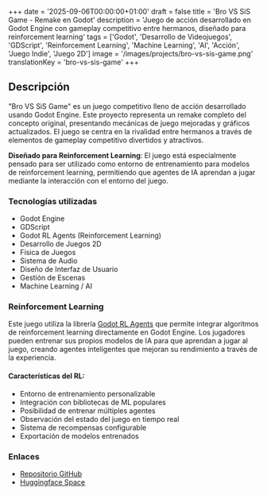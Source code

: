 +++
date = '2025-09-06T00:00:00+01:00'
draft = false
title = 'Bro VS SiS Game - Remake en Godot'
description = 'Juego de acción desarrollado en Godot Engine con gameplay competitivo entre hermanos, diseñado para reinforcement learning'
tags = ['Godot', 'Desarrollo de Videojuegos', 'GDScript', 'Reinforcement Learning', 'Machine Learning', 'AI', 'Acción', 'Juego Indie', 'Juego 2D']
image = '/images/projects/bro-vs-sis-game.png'
translationKey = 'bro-vs-sis-game'
+++

## Descripción

"Bro VS SiS Game" es un juego competitivo lleno de acción desarrollado usando Godot Engine. Este proyecto representa un remake completo del concepto original, presentando mecánicas de juego mejoradas y gráficos actualizados. El juego se centra en la rivalidad entre hermanos a través de elementos de gameplay competitivo divertidos y atractivos.

**Diseñado para Reinforcement Learning**: El juego está especialmente pensado para ser utilizado como entorno de entrenamiento para modelos de reinforcement learning, permitiendo que agentes de IA aprendan a jugar mediante la interacción con el entorno del juego.

### Tecnologías utilizadas

- Godot Engine
- GDScript
- Godot RL Agents (Reinforcement Learning)
- Desarrollo de Juegos 2D
- Física de Juegos
- Sistema de Audio
- Diseño de Interfaz de Usuario
- Gestión de Escenas
- Machine Learning / AI

### Reinforcement Learning

Este juego utiliza la librería [Godot RL Agents](https://github.com/edbeeching/godot_rl_agents) que permite integrar algoritmos de reinforcement learning directamente en Godot Engine. Los jugadores pueden entrenar sus propios modelos de IA para que aprendan a jugar al juego, creando agentes inteligentes que mejoran su rendimiento a través de la experiencia.

#### Características del RL:
- Entorno de entrenamiento personalizable
- Integración con bibliotecas de ML populares
- Posibilidad de entrenar múltiples agentes
- Observación del estado del juego en tiempo real
- Sistema de recompensas configurable
- Exportación de modelos entrenados

### Enlaces

- [Repositorio GitHub](https://github.com/RafaelJaime/Bro-VS-SiS-game)
- [Huggingface Space](https://huggingface.co/spaces/RafaelJaime/BroVSister)
